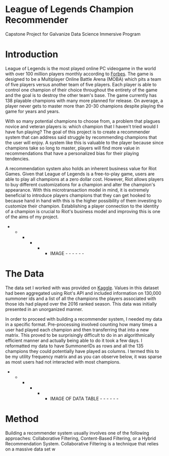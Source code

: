 # League of Legends Champion Recommender 

Capstone Project for Galvanize Data Science Immersive Program

# Introduction

League of Legends is the most played online PC videogame in the world with over 100 million players monthly according to [Forbes](https://www.forbes.com/sites/insertcoin/2016/09/13/riot-games-reveals-league-of-legends-has-100-million-monthly-players/#1ad9ebb65aa8). The game is designed to be a Multiplayer Online Battle Arena (MOBA) which pits a team of five players versus another team of five players. Each player is able to control one champion of their choice throughout the entirety of the game and the goal is to destroy the other team's base. The game currently has 138 playable champions with many more planned for release. On average, a player never gets to master more than 20-30 champions despite playing the game for years and years. 

With so many potential champions to choose from, a problem that plagues novice and veteran players is: which champion that I haven't tried would I have fun playing? The goal of this project is to create a recommender system that can address said struggle by recommending champions that the user will enjoy. A system like this is valuable to the player because since champions take so long to master, players will find more value in recommendations that have a personalized bias for their playing tendencies. 

A recommendation system also holds an inherent business value for Riot Games. Given that League of Legends is a free-to-play game, users are able to play all champions at a zero dollar cost. However, Riot allows players to buy different customizations for a champion and alter the champion's appearance. With this microtransaction model in mind, it is extremely beneficial to introduce players champions that they can get hooked to because hand in hand with this is the higher possibility of them investing to customize their champion. Establishing a player connection to the identity of a champion is crucial to Riot's business model and improving this is one of the aims of my project.

- - - - - -  IMAGE - - - - - - 

# The Data

The data set I worked with was provided on [Kaggle](https://www.kaggle.com/xenogearcap/league2016). Values in this dataset had been aggregated using Riot's API and included information on 130,000 summoner ids and a list of all the champions the players associated with those ids had played over the 2016 ranked season. This data was initially presented in an unorganized manner. 

In order to proceed with building a recommender system, I needed my data in a specific format. Pre-processing involved counting how many times a user had played each champion and then transferring that into a new matrix. This proved to be surprisingly difficult to do in an algorithmically efficient manner and actually being able to do it took a few days. I reformatted my data to have SummonerIDs as rows and all the 135 champions they could potentially have played as columns. I termed this to be my utility frequency matrix and as you can observe below, it was sparse as most users had not interacted with most champions. 

- - - - - - IMAGE OF DATA TABLE - - - - - -

# Method

Building a recommender system usually involves one of the following approaches: Collaborative Filtering, Content-Based Filtering, or a Hybrid Recommendation System. Collaborative Filtering is a technique that relies on a massive data set w
